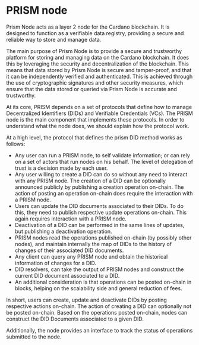 # PRISM node
Prism Node acts as a layer 2 node for the Cardano blockchain. It is designed to function as a verifiable data registry, providing a secure and reliable way to store and manage data.

The main purpose of Prism Node is to provide a secure and trustworthy platform for storing and managing data on the Cardano blockchain. It does this by leveraging the security and decentralization of the blockchain. This means that data stored by Prism Node is secure and tamper-proof, and that it can be independently verified and authenticated. This is achieved through the use of cryptographic signatures and other security measures, which ensure that the data stored or queried via Prism Node is accurate and trustworthy.

At its core, PRISM depends on a set of protocols that define how to manage Decentralized Identifiers (DIDs) and Verifiable Credentials (VCs). 
The PRISM node is the main component that implements these protocols. In order to understand what the node does, we should explain how the protocol work.

At a high level, the protocol that defines the prism DID method works as follows:
- Any user can run a PRISM node, to self validate information; or can rely on a set of actors that run nodes on his behalf. The level of delegation of trust is a decision made by each user.
- Any user willing to create a DID can do so without any need to interact with any PRISM node. The creation of a DID can be optionally announced publicly by publishing a creation operation on-chain. The action of posting an operation on-chain does require the interaction with a PRISM node.
- Users can update the DID documents associated to their DIDs. To do this, they need to publish respective update operations on-chain. This again requires interaction with a PRISM node.
- Deactivation of a DID can be performed in the same lines of updates, but publishing a deactivation operation.
- PRISM nodes read the operations published on-chain (by possibly other nodes), and maintain internally the map of DIDs to the history of changes of their associated DID documents.
- Any client can query any PRISM node and obtain the historical information of changes for a DID.
- DID resolvers, can take the output of PRISM nodes and construct the current DID document associated to a DID.
- An additional consideration is that operations can be posted on-chain in blocks, helping on the scalability side and general reduction of fees.

In short, users can create, update and deactivate DIDs by posting respective actions on-chain. The action of creating a DID can optionally not be posted on-chain. Based on the operations posted on-chain, nodes can construct the DID Documents associated to a given DID.

Additionally, the node provides an interface to track the status of operations submitted to the node.



